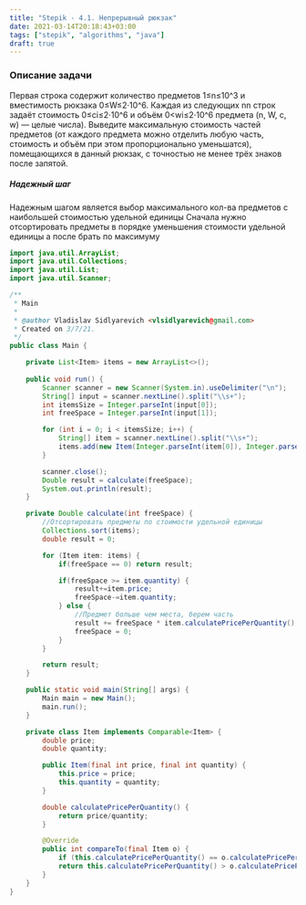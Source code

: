 ```yaml
---
title: "Stepik - 4.1. Непрерывный рюкзак"
date: 2021-03-14T20:18:43+03:00 
tags: ["stepik", "algorithms", "java"]
draft: true
---
```


### Описание задачи

Первая строка содержит количество предметов 1≤n≤10^3 и вместимость рюкзака 0≤W≤2⋅10^6.
Каждая из следующих nn строк задаёт стоимость 0≤ci≤2⋅10^6 и объём 0<wi≤2⋅10^6 предмета (n, W, c, w) — целые числа).
Выведите максимальную стоимость частей предметов (от каждого предмета можно отделить
любую часть, стоимость и объём при этом пропорционально уменьшатся), помещающихся в данный рюкзак,
с точностью не менее трёх знаков после запятой.

##### Надежный шаг

Надежным шагом является выбор максимального кол-ва предметов с наибольшей стоимостью удельной единицы
Сначала нужно отсортировать предметы в порядке уменьшения стоимости удельной единицы а после брать по максимуму

```java
import java.util.ArrayList;
import java.util.Collections;
import java.util.List;
import java.util.Scanner;

/**
 * Main
 *
 * @author Vladislav Sidlyarevich <vlsidlyarevich@gmail.com>
 * Created on 3/7/21.
 */
public class Main {

    private List<Item> items = new ArrayList<>();
    
    public void run() {
        Scanner scanner = new Scanner(System.in).useDelimiter("\n");
        String[] input = scanner.nextLine().split("\\s+");
        int itemsSize = Integer.parseInt(input[0]);
        int freeSpace = Integer.parseInt(input[1]);

        for (int i = 0; i < itemsSize; i++) {
            String[] item = scanner.nextLine().split("\\s+");
            items.add(new Item(Integer.parseInt(item[0]), Integer.parseInt(item[1])));
        }

        scanner.close();
        Double result = calculate(freeSpace);
        System.out.println(result);
    }

    private Double calculate(int freeSpace) {
        //Отсортировать предметы по стоимости удельной единицы
        Collections.sort(items);
        double result = 0;

        for (Item item: items) {
            if(freeSpace == 0) return result;

            if(freeSpace >= item.quantity) {
                result+=item.price;
                freeSpace-=item.quantity;
            } else {
                //Предмет больше чем места, берем часть
                result += freeSpace * item.calculatePricePerQuantity();
                freeSpace = 0;
            }
        }

        return result;
    }

    public static void main(String[] args) {
        Main main = new Main();
        main.run();
    }

    private class Item implements Comparable<Item> {
        double price;
        double quantity;

        public Item(final int price, final int quantity) {
            this.price = price;
            this.quantity = quantity;
        }

        double calculatePricePerQuantity() {
            return price/quantity;
        }

        @Override
        public int compareTo(final Item o) {
            if (this.calculatePricePerQuantity() == o.calculatePricePerQuantity()) return 0;
            return this.calculatePricePerQuantity() > o.calculatePricePerQuantity() ? -1 : 1;
        }
    }
}
```
